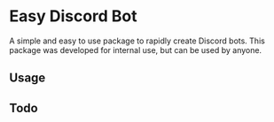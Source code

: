 # Easy Discord Bot

A simple and easy to use package to rapidly create Discord bots.
This package was developed for internal use, but can be used by anyone.

## Usage

## Todo
